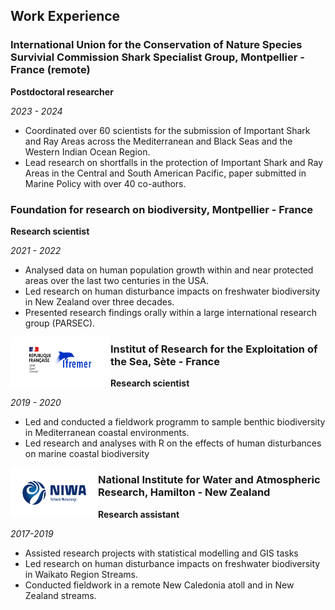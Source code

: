 ## Work Experience
<h3>International Union for the Conservation of Nature Species Survivial Commission Shark Specialist Group, Montpellier - France (remote)</h3>

**Postdoctoral researcher**

_2023 - 2024_

- Coordinated over 60 scientists for the submission of Important Shark and Ray Areas across the Mediterranean and Black Seas and the Western Indian Ocean Region. 
- Lead research on shortfalls in the protection of Important Shark and Ray Areas in the Central and South American Pacific, paper submitted in Marine Policy with over 40 co-authors. 
  
<h3>Foundation for research on biodiversity, Montpellier - France</h3>

**Research scientist**

_2021 - 2022_

- Analysed data on human population growth within and near protected areas over the last two centuries in the USA.
- Led research on human disturbance impacts on freshwater biodiversity in New Zealand over three decades.
-	Presented research findings orally within a large international research group (PARSEC).

<img align="left" width="160" height="80" src="assets/img/logos/Ifremer_logo.png" alt="Ifremer logo">
<h3> Institut of Research for the Exploitation of the Sea, Sète - France</h3>

**Research scientist**

*2019 - 2020*

- Led and conducted a fieldwork programm to sample benthic biodiversity in Mediterranean coastal environments.
- Led research and analyses with R on the effects of human disturbances on marine coastal biodiversity 

<img align="left" width="140" height="80" src="assets/img/logos/NIWA_logo.png" alt="NIWA logo">
<h3> National Institute for Water and Atmospheric Research, Hamilton - New Zealand </h3>

**Research assistant**

*2017-2019*

- Assisted research projects with statistical modelling and GIS tasks 
- Led research on human disturbance impacts on freshwater biodiversity in Waikato Region Streams. 
- Conducted fieldwork in a remote New Caledonia atoll and in New Zealand streams.